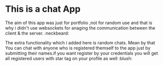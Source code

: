 # This is a chat App <br>
<p>
    The aim of this app was just for portfolio ,not for random use and that is why i didn't use
    websockets for anaging the communication between the client & the server. :neckbeard:</p>
The extra functionality which i added here is random chats. Mean by that You can chat with 
anyone who is registered themself to the app just by submitting their names.if you want register by
your credentials you will get all registered users with star tag on your profile as well :blush:

   
